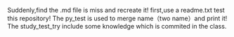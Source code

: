 Suddenly,find the .md file is miss and recreate it!
first,use a readme.txt test this repository!
The py_test is used to merge name（two name）and print it!
The study_test_try include some knowledge which is commited in the class.
